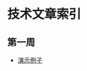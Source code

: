 # 技术文章索引

## 第一周
* [演示例子](https://github.com/jimtrump/LouPlus2-Summary/blob/master/%E6%A5%BC%2B%2B/%E7%AC%AC%E4%B8%80%E5%91%A8%EF%BC%9A%E6%BC%94%E7%A4%BA%E4%BE%8B%E5%AD%90.md)
